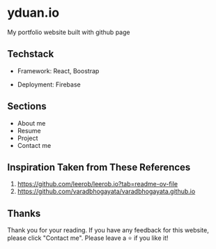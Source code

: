 # yduan.io
My portfolio website built with github page
## Techstack
- Framework: React, Boostrap
<!-- Since it's deployed on github pages (a static website),  there is no need to connect a database here. -->
- Deployment: Firebase
## Sections
- About me
- Resume
- Project
- Contact me
## Inspiration Taken from These References
1. https://github.com/leerob/leerob.io?tab=readme-ov-file
2. https://github.com/varadbhogayata/varadbhogayata.github.io
## Thanks
Thank you for your reading. If you have any feedback for this website, please click "Contact me". Please leave a ⭐ if you like it!
